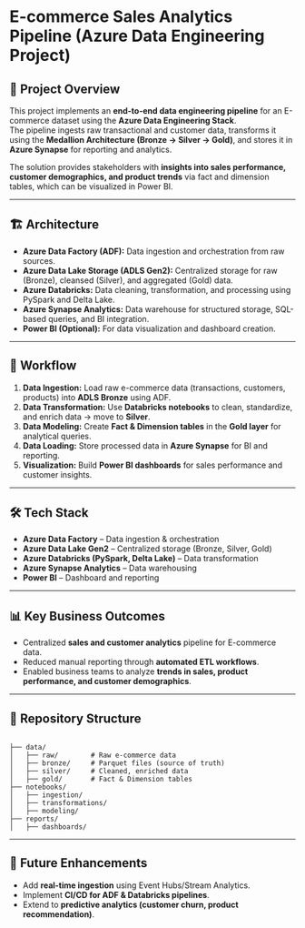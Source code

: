 # E-commerce Sales Analytics Pipeline (Azure Data Engineering Project)

## 📌 Project Overview
This project implements an **end-to-end data engineering pipeline** for an E-commerce dataset using the **Azure Data Engineering Stack**.  
The pipeline ingests raw transactional and customer data, transforms it using the **Medallion Architecture (Bronze → Silver → Gold)**, and stores it in **Azure Synapse** for reporting and analytics.  

The solution provides stakeholders with **insights into sales performance, customer demographics, and product trends** via fact and dimension tables, which can be visualized in Power BI.

---

## 🏗️ Architecture
- **Azure Data Factory (ADF):** Data ingestion and orchestration from raw sources.  
- **Azure Data Lake Storage (ADLS Gen2):** Centralized storage for raw (Bronze), cleansed (Silver), and aggregated (Gold) data.  
- **Azure Databricks:** Data cleaning, transformation, and processing using PySpark and Delta Lake.  
- **Azure Synapse Analytics:** Data warehouse for structured storage, SQL-based queries, and BI integration.  
- **Power BI (Optional):** For data visualization and dashboard creation.  

---

## 🔄 Workflow
1. **Data Ingestion:** Load raw e-commerce data (transactions, customers, products) into **ADLS Bronze** using ADF.  
2. **Data Transformation:** Use **Databricks notebooks** to clean, standardize, and enrich data → move to **Silver**.  
3. **Data Modeling:** Create **Fact & Dimension tables** in the **Gold layer** for analytical queries.  
4. **Data Loading:** Store processed data in **Azure Synapse** for BI and reporting.  
5. **Visualization:** Build **Power BI dashboards** for sales performance and customer insights.  

---

## 🛠️ Tech Stack
- **Azure Data Factory** – Data ingestion & orchestration  
- **Azure Data Lake Gen2** – Centralized storage (Bronze, Silver, Gold)  
- **Azure Databricks (PySpark, Delta Lake)** – Data transformation  
- **Azure Synapse Analytics** – Data warehousing  
- **Power BI** – Dashboard and reporting  

---

## 📊 Key Business Outcomes
- Centralized **sales and customer analytics** pipeline for E-commerce data.  
- Reduced manual reporting through **automated ETL workflows**.  
- Enabled business teams to analyze **trends in sales, product performance, and customer demographics**.  

---

## 📂 Repository Structure
```

├── data/
│   ├── raw/        # Raw e-commerce data
│   ├── bronze/     # Parquet files (source of truth)
│   ├── silver/     # Cleaned, enriched data
│   ├── gold/       # Fact & Dimension tables
├── notebooks/
│   ├── ingestion/
│   ├── transformations/
│   ├── modeling/
├── reports/
│   ├── dashboards/

```

---

## 🚀 Future Enhancements
- Add **real-time ingestion** using Event Hubs/Stream Analytics.  
- Implement **CI/CD for ADF & Databricks pipelines**.  
- Extend to **predictive analytics (customer churn, product recommendation)**.  
```